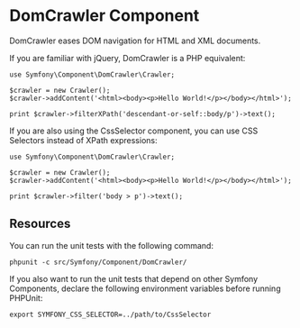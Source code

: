 DomCrawler Component
====================

DomCrawler eases DOM navigation for HTML and XML documents.

If you are familiar with jQuery, DomCrawler is a PHP equivalent:

    use Symfony\Component\DomCrawler\Crawler;

    $crawler = new Crawler();
    $crawler->addContent('<html><body><p>Hello World!</p></body></html>');

    print $crawler->filterXPath('descendant-or-self::body/p')->text();

If you are also using the CssSelector component, you can use CSS Selectors
instead of XPath expressions:

    use Symfony\Component\DomCrawler\Crawler;

    $crawler = new Crawler();
    $crawler->addContent('<html><body><p>Hello World!</p></body></html>');

    print $crawler->filter('body > p')->text();

Resources
---------

You can run the unit tests with the following command:

    phpunit -c src/Symfony/Component/DomCrawler/

If you also want to run the unit tests that depend on other Symfony
Components, declare the following environment variables before running
PHPUnit:

    export SYMFONY_CSS_SELECTOR=../path/to/CssSelector
